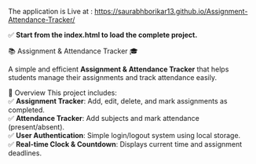 The application is Live at : https://saurabhborikar13.github.io/Assignment-Attendance-Tracker/

✅ **Start from the index.html to load the complete project.**


📚 Assignment & Attendance Tracker 🎓

A simple and efficient **Assignment & Attendance Tracker** that helps students manage their assignments and track attendance easily.

🌟 Overview
This project includes:<br>
✅ **Assignment Tracker**: Add, edit, delete, and mark assignments as completed.<br>
✅ **Attendance Tracker**: Add subjects and mark attendance (present/absent).<br>
✅ **User Authentication**: Simple login/logout system using local storage.<br>
✅ **Real-time Clock & Countdown**: Displays current time and assignment deadlines.<br>

